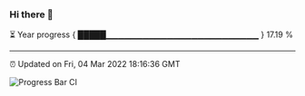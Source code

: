 ### Hi there 👋

⏳ Year progress { █████▁▁▁▁▁▁▁▁▁▁▁▁▁▁▁▁▁▁▁▁▁▁▁▁▁ } 17.19 %

---

⏰ Updated on Fri, 04 Mar 2022 18:16:36 GMT

![Progress Bar CI](https://github.com/liununu/liununu/workflows/Progress%20Bar%20CI/badge.svg)
